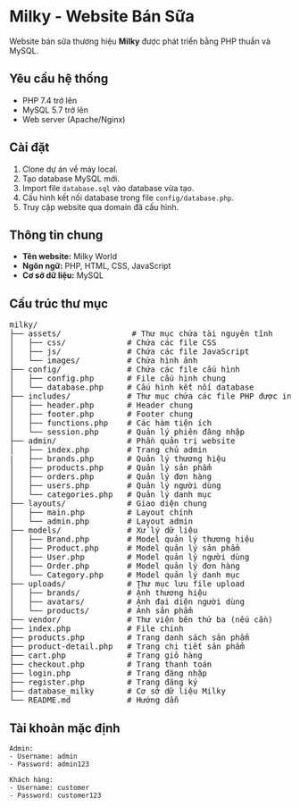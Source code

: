 # Milky - Website Bán Sữa

Website bán sữa thương hiệu **Milky** được phát triển bằng PHP thuần và MySQL.

## Yêu cầu hệ thống

- PHP 7.4 trở lên
- MySQL 5.7 trở lên
- Web server (Apache/Nginx)

## Cài đặt

1. Clone dự án về máy local.
2. Tạo database MySQL mới.
3. Import file `database.sql` vào database vừa tạo.
4. Cấu hình kết nối database trong file `config/database.php`.
5. Truy cập website qua domain đã cấu hình.

## Thông tin chung

- **Tên website:** Milky World
- **Ngôn ngữ:** PHP, HTML, CSS, JavaScript
- **Cơ sở dữ liệu:** MySQL

## Cấu trúc thư mục

<pre>
milky/
├── assets/               # Thư mục chứa tài nguyên tĩnh
│   ├── css/             # Chứa các file CSS
│   ├── js/              # Chứa các file JavaScript
│   └── images/          # Chứa hình ảnh
├── config/              # Chứa các file cấu hình
│   ├── config.php       # File cấu hình chung
│   └── database.php     # Cấu hình kết nối database
├── includes/            # Thư mục chứa các file PHP được include
│   ├── header.php       # Header chung
│   ├── footer.php       # Footer chung
│   ├── functions.php    # Các hàm tiện ích
│   └── session.php      # Quản lý phiên đăng nhập
├── admin/               # Phần quản trị website
│   ├── index.php        # Trang chủ admin
|   ├── brands.php       # Quản lý thương hiệu
│   ├── products.php     # Quản lý sản phẩm
│   ├── orders.php       # Quản lý đơn hàng
│   ├── users.php        # Quản lý người dùng
│   └── categories.php   # Quản lý danh mục
├── layouts/             # Giao diện chung
│   ├── main.php         # Layout chính
│   └── admin.php        # Layout admin
├── models/              # Xử lý dữ liệu
│   ├── Brand.php        # Model quản lý thương hiệu
│   ├── Product.php      # Model quản lý sản phẩm
│   ├── User.php         # Model quản lý người dùng
│   ├── Order.php        # Model quản lý đơn hàng
│   └── Category.php     # Model quản lý danh mục
├── uploads/             # Thư mục lưu file upload
│   ├── brands/          # Ảnh thương hiệu
│   ├── avatars/         # Ảnh đại diện người dùng       
│   └── products/        # Ảnh sản phẩm
├── vendor/              # Thư viện bên thứ ba (nếu cần)
├── index.php            # File chính
├── products.php         # Trang danh sách sản phẩm
├── product-detail.php   # Trang chi tiết sản phẩm
├── cart.php             # Trang giỏ hàng
├── checkout.php         # Trang thanh toán
├── login.php            # Trang đăng nhập
├── register.php         # Trang đăng ký
├── database_milky       # Cơ sở dữ liệu Milky
└── README.md            # Hướng dẫn
</pre>

## Tài khoản mặc định

```plaintext
Admin:
- Username: admin
- Password: admin123

Khách hàng:
- Username: customer
- Password: customer123
```